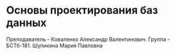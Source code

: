 # Основы проектирования баз данных
Преподаватель - Коваленко Александр Валентинович.
Группа - БСТб-181.
Шуликина Мария Павловна
